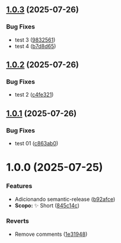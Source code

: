 ## [1.0.3](https://github.com/oseiasdomingues9/personalapi/compare/v1.0.2...v1.0.3) (2025-07-26)


### Bug Fixes

* test 3 ([9832561](https://github.com/oseiasdomingues9/personalapi/commit/9832561f753b22d5dc8a1e538b5609172ebb9a3c))
* test 4 ([b7d8d65](https://github.com/oseiasdomingues9/personalapi/commit/b7d8d6518dc6f7cc737b939bc4ef5cc66c1100ab))

## [1.0.2](https://github.com/oseiasdomingues9/personalapi/compare/v1.0.1...v1.0.2) (2025-07-26)


### Bug Fixes

* test 2 ([c4fe321](https://github.com/oseiasdomingues9/personalapi/commit/c4fe321f48644c82f89eb1a1c0d9f1ca315e137d))

## [1.0.1](https://github.com/oseiasdomingues9/personalapi/compare/v1.0.0...v1.0.1) (2025-07-26)


### Bug Fixes

* test 01 ([c863ab0](https://github.com/oseiasdomingues9/personalapi/commit/c863ab0e1ddd4293c804e6ee4b878c2c80286b96))

# 1.0.0 (2025-07-25)


### Features

* Adicionando semantic-release ([b92afce](https://github.com/oseiasdomingues9/personalapi/commit/b92afcecd0da6c5b9a96c98638b208b76d3b1cd6))
* **Scopo:** :sparkles: Short ([845c14c](https://github.com/oseiasdomingues9/personalapi/commit/845c14c09c6f4e186838b291bfe5dd10dda59dd8))


### Reverts

* Remove comments ([1e31948](https://github.com/oseiasdomingues9/personalapi/commit/1e319481a9c2696fb36cd85ff0f9e5844e9f4489))
